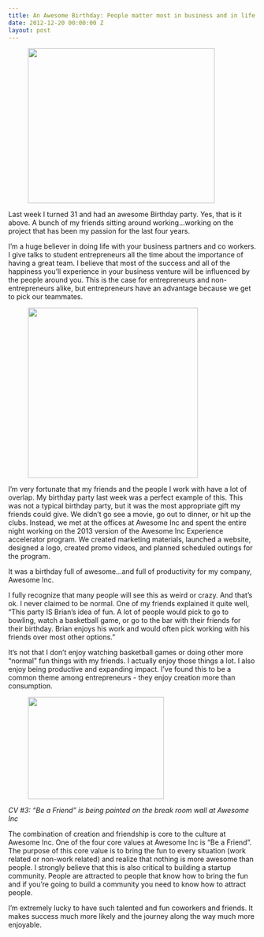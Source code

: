 ```yaml
---
title: An Awesome Birthday: People matter most in business and in life
date: 2012-12-20 00:00:00 Z
layout: post
---
```

 
<p><figure class="tmblr-full" data-orig-height="750" data-orig-width="1000" data-orig-src="https://lh4.googleusercontent.com/HIbrblrcRIa8F0eK4q6VdzXsNxcksO3DEJn5r9MJEBfiFNY3bc291bFVzMOxRYwSgcgHPEawAZ7-aIHDuI0ZE8qd-uff5RriSnC_1fstHnZ6lQlQ9no"><img alt="" height="314px;" id="internal-source-marker_0.8889578458614102" src="https://66.media.tumblr.com/ac24e7929fc1455194b3a8f53653eb8d/tumblr_inline_pk1m59mI9j1spm8pc_540.jpg" width="379px;" data-orig-height="750" data-orig-width="1000" data-orig-src="https://lh4.googleusercontent.com/HIbrblrcRIa8F0eK4q6VdzXsNxcksO3DEJn5r9MJEBfiFNY3bc291bFVzMOxRYwSgcgHPEawAZ7-aIHDuI0ZE8qd-uff5RriSnC_1fstHnZ6lQlQ9no"/></figure></p>
<p>Last week I turned 31 and had an awesome Birthday party.  Yes, that is it above.  A bunch of my friends sitting around working&hellip;working on the project that has been my passion for the last four years.</p>
<p>I&rsquo;m a huge believer in doing life with your business partners and co workers. I give talks to student entrepreneurs all the time about the importance of having a great team. I believe that most of the success and all of the happiness you&rsquo;ll experience in your business venture will be influenced by the people around you. This is the case for entrepreneurs and non-entrepreneurs alike, but entrepreneurs have an advantage because we get to pick our teammates.</p>
<p><figure class="tmblr-full" data-orig-height="1200" data-orig-width="1600" data-orig-src="https://lh5.googleusercontent.com/gyGp3wMxChkKIUqMdBxuazSYzQpuhZSqQjKzg2eFftDBPn0-rLGDqGN-PdePgm4bBrzf-3nsUWl8s8WmyBXIaArAV21560m3tD_5HiKcCpGPO8Ouno8"><img height="NaN" id="internal-source-marker_0.8889578458614102" src="https://66.media.tumblr.com/9ec45581c233b7d9781ea8179c877dba/tumblr_inline_pk1m5aDVZl1spm8pc_540.jpg" width="345px;" data-orig-height="1200" data-orig-width="1600" data-orig-src="https://lh5.googleusercontent.com/gyGp3wMxChkKIUqMdBxuazSYzQpuhZSqQjKzg2eFftDBPn0-rLGDqGN-PdePgm4bBrzf-3nsUWl8s8WmyBXIaArAV21560m3tD_5HiKcCpGPO8Ouno8"/></figure></p>
<p>I&rsquo;m very fortunate that my friends and the people I work with have a lot of overlap. My birthday party last week was a perfect example of this. This was not a typical birthday party, but it was the most appropriate gift my friends could give. We didn&rsquo;t go see a movie, go out to dinner, or hit up the clubs. Instead, we met at the offices at Awesome Inc and spent the entire night working on the 2013 version of the Awesome Inc Experience accelerator program. We created marketing materials, launched a website, designed a logo, created promo videos, and planned scheduled outings for the program.</p>
<p>It was a birthday full of awesome&hellip;and full of productivity for my company, Awesome Inc.</p>
<p>I fully recognize that many people will see this as weird or crazy. And that&rsquo;s ok. I never claimed to be normal. One of my friends explained it quite well, &ldquo;This party IS Brian&rsquo;s idea of fun. A lot of people would pick to go to bowling, watch a basketball game, or go to the bar with their friends for their birthday. Brian enjoys his work and would often pick working with his friends over most other options.&rdquo;</p>
<p>It&rsquo;s not that I don&rsquo;t enjoy watching basketball games or doing other more &ldquo;normal&rdquo; fun things with my friends. I actually enjoy those things a lot. I also enjoy being productive and expanding impact. I&rsquo;ve found this to be a common theme among entrepreneurs - they enjoy creation more than consumption.<br/> </p>
<p><figure class="tmblr-full" data-orig-height="1200" data-orig-width="1600" data-orig-src="https://lh3.googleusercontent.com/NjoCh-kG4xm0eLVUedBIl1FMIzF8mhE_MVGwc9TF4j3XmmaT4i01R6kv_qA0CgvZxZM_J3E9zu4QNcOwmFZjVgNZ1A9sh_QPY-UxsmiI0bwVdhAa5Ts"><img alt="" height="207px;" id="internal-source-marker_0.8889578458614102" src="https://66.media.tumblr.com/9a1b1933cbed0f35519bb17d1b4e9de1/tumblr_inline_pk1m5abUwZ1spm8pc_540.jpg" width="276px;" data-orig-height="1200" data-orig-width="1600" data-orig-src="https://lh3.googleusercontent.com/NjoCh-kG4xm0eLVUedBIl1FMIzF8mhE_MVGwc9TF4j3XmmaT4i01R6kv_qA0CgvZxZM_J3E9zu4QNcOwmFZjVgNZ1A9sh_QPY-UxsmiI0bwVdhAa5Ts"/></figure></p>
<p><em>CV #3: &ldquo;Be a Friend&rdquo; is being painted on the break room wall at Awesome Inc</em></p>
<p>The combination of creation and friendship is core to the culture at Awesome Inc. One of the four core values at Awesome Inc is &ldquo;Be a Friend&rdquo;. The purpose of this core value is to bring the fun to every situation (work related or non-work related) and realize that nothing is more awesome than people. I strongly believe that this is also critical to building a startup community. People are attracted to people that know how to bring the fun and if you&rsquo;re going to build a community you need to know how to attract people.</p>
<p>I&rsquo;m extremely lucky to have such talented and fun coworkers and friends. It makes success much more likely and the journey along the way much more enjoyable.</p>
